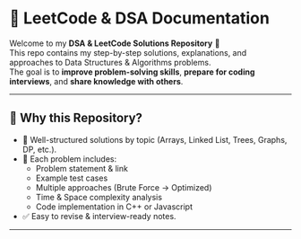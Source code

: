 # 📘 LeetCode & DSA Documentation

Welcome to my **DSA & LeetCode Solutions Repository** 🎯  
This repo contains my step-by-step solutions, explanations, and approaches to Data Structures & Algorithms problems.  
The goal is to **improve problem-solving skills**, **prepare for coding interviews**, and **share knowledge with others**.  

---

## 🚀 Why this Repository?
- 📂 Well-structured solutions by topic (Arrays, Linked List, Trees, Graphs, DP, etc.).  
- 📝 Each problem includes:
  - Problem statement & link
  - Example test cases
  - Multiple approaches (Brute Force → Optimized)
  - Time & Space complexity analysis
  - Code implementation in C++ or Javascript 
- ✅ Easy to revise & interview-ready notes.  

---

